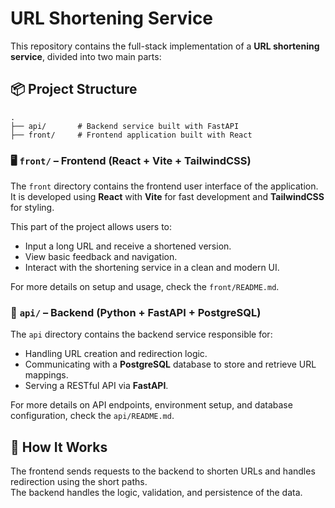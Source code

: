 # URL Shortening Service

This repository contains the full-stack implementation of a **URL shortening service**, divided into two main parts:

## 📦 Project Structure

```
.
├── api/       # Backend service built with FastAPI
├── front/     # Frontend application built with React
```

### 🖥️ `front/` – Frontend (React + Vite + TailwindCSS)

The `front` directory contains the frontend user interface of the application.  
It is developed using **React** with **Vite** for fast development and **TailwindCSS** for styling.

This part of the project allows users to:

- Input a long URL and receive a shortened version.
- View basic feedback and navigation.
- Interact with the shortening service in a clean and modern UI.

For more details on setup and usage, check the `front/README.md`.

### 🔧 `api/` – Backend (Python + FastAPI + PostgreSQL)

The `api` directory contains the backend service responsible for:

- Handling URL creation and redirection logic.
- Communicating with a **PostgreSQL** database to store and retrieve URL mappings.
- Serving a RESTful API via **FastAPI**.

For more details on API endpoints, environment setup, and database configuration, check the `api/README.md`.

## 🧪 How It Works

The frontend sends requests to the backend to shorten URLs and handles redirection using the short paths.  
The backend handles the logic, validation, and persistence of the data.